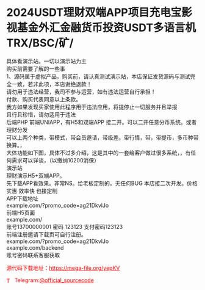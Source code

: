 # 2024USDT理财双端APP项目充电宝影视基金外汇金融货币投资USDT多语言机TRX/BSC/矿/

具体看演示站。一切以演示站为主<br>购买前需要了解的一些事<br>1、源码属于虚拟产品，购买前，请认真测试演示站，本店保证发货源码与测试完全一致，若非此项，本店谢绝退款！<br>请勿用于违法经营，我司不参与运营，如有违法运营自行承担！<br>付款、购买代表同意以上条款。<br>我方如果发现买家使用此程序用于违法应用，将提停止一切服务并且举报<br>且行且珍惜，请勿适用于违法<br>后端PHP 前端UNIAPP，有H5和双端APP 接二开。可以二开任意分币系统。或者理财分发<br>可以上两个种类，带模式，带会员邀请，带级差。带行情，带，带提币，多币种带换算。，<br>大体功能如下图，具体不过多介绍，这是其中的一套给客户做过很多系统，，有任何需求可以详谈，（以缴纳10200消保）<br>演示站<br>理财演示H5+双端APP。<br>先下载APP看效果。非常NS。给老板定制的。无任何BUG 本店接二次开发。价格实惠 效率快 也接定制<br>APP下载地址<br>example.com/?promo_code=ag21DkvlJo<br>前端H5页面<br>example.com/<br>账号13700000001 密码 123123 支付密码123123<br>前端注册邀请下载页可自行注册。<br>example.com/?promo_code=ag21DkvlJo<br>example.com/backend<br>账号密码联系客服获取<br>


<p style="color: red;">源代码下载地址：<a href="https://mega-file.org/yepKV" style="color: red;">https://mega-file.org/yepKV</a></p><p style="color: red;"><img src="https://cdn-icons-png.flaticon.com/512/2111/2111646.png" alt="Telegram Icon" style="width: 16px; vertical-align: middle; margin-right: 5px;">Telegram:<a href="https://t.me/official_sourcecode" style="color: red;">@official_sourcecode</a></p>